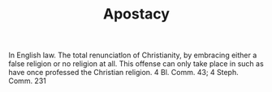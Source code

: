 ---
title: Apostacy
letter: A
permalink: "/definitions/apostacy.html"
body: In English law. The total renunciatlon of Christianity, by embracing either
  a false religion or no religion at all. This offense can only take place in such
  as have once professed the Christian religion. 4 Bl. Comm. 43; 4 Steph. Comm. 231
published_at: '2018-07-07'
source: Black's Law Dictionary
layout: post
---